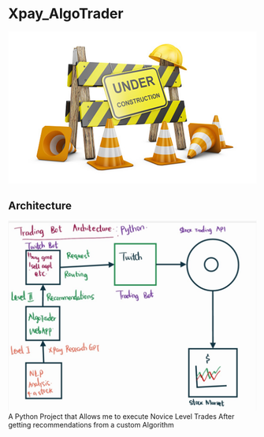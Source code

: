 # Xpay_AlgoTrader
![](images/construction.jpg)
## Architecture 
![](images/image_trading_bot.jpg)
A Python Project that Allows me to execute Novice Level Trades After getting recommendations from a custom Algorithm